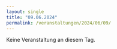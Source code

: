 ```yaml
---
layout: single
title: "09.06.2024"
permalink: /veranstaltungen/2024/06/09/
---
```


Keine Veranstaltung an diesem Tag.
